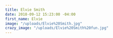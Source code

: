 ```yaml
---
title: Elvie Smith
date: 2018-09-12 15:23:00 -04:00
first_name: Elvie
image: "/uploads/Elvie%20Smith.jpg"
crazy_image: "/uploads/Elvie%20Smith%20fun.jpg"
---
```


